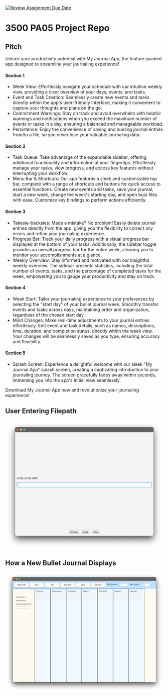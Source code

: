 [![Review Assignment Due Date](https://classroom.github.com/assets/deadline-readme-button-24ddc0f5d75046c5622901739e7c5dd533143b0c8e959d652212380cedb1ea36.svg)](https://classroom.github.com/a/x6ckGcN8)
# 3500 PA05 Project Repo

## Pitch
Unlock your productivity potential with My Journal App, the feature-packed app designed to streamline your 
journaling experience!

#### Section 1
- Week View: Effortlessly navigate your schedule with our intuitive weekly view, providing a clear overview of your 
days, events, and tasks.
- Event and Task Creation: Seamlessly create new events and tasks directly within the app's user-friendly interface, 
making it convenient to capture your thoughts and plans on the go.
- Commitment Warnings: Stay on track and avoid overwhelm with helpful warnings and notifications when you exceed the 
maximum number of events or tasks in a day, ensuring a balanced and manageable workload.
- Persistence: Enjoy the convenience of saving and loading journal entries from/to a file, so you never lose your 
valuable journaling data.

#### Section 2
- Task Queue: Take advantage of the expandable sidebar, offering additional functionality and information at your 
fingertips. Effortlessly manage your tasks, view progress, and access key features without interrupting your workflow.
- Menu Bar & Shortcuts: Our app features a sleek and customizable top bar, complete with a range of shortcuts and 
buttons for quick access to essential functions. Create new events and tasks, save your journal, start a new week, 
change the week's starting day, and open bujo files with ease. Customize key bindings to perform actions efficiently.

#### Section 3
- Takesie-backsies: Made a mistake? No problem! Easily delete journal entries directly from the app, giving you the 
flexibility to correct any errors and refine your journaling experience.
- Progress Bar: Track your daily progress with a visual progress bar displayed at the bottom of your tasks. 
Additionally, the sidebar toggle provides an overall progress bar for the entire week, allowing you to monitor your 
accomplishments at a glance.
- Weekly Overview: Stay informed and motivated with our insightful weekly overview. The sidebar presents statistics, 
including the total number of events, tasks, and the percentage of completed tasks for the week, empowering you to 
gauge your productivity and stay on track.

#### Section 4
- Week Start: Tailor your journaling experience to your preferences by selecting the "start day" of your bullet journal 
week. Smoothly transfer events and tasks across days, maintaining order and organization, regardless of the chosen 
start day.
- Mind Changes: Make real-time adjustments to your journal entries effortlessly. Edit event and task details, such as 
names, descriptions, time, duration, and completion status, directly within the week view. Your changes will be 
seamlessly saved as you type, ensuring accuracy and flexibility.

#### Section 5
- Splash Screen: Experience a delightful welcome with our sleek "My Journal App" splash screen, creating a captivating 
introduction to your journaling journey. The screen gracefully fades away within seconds, immersing you into the app's 
initial view seamlessly.

Download My Journal App now and revolutionize your journaling experience!


## User Entering Filepath

![GUI ](initview.png)

## How a New Bullet Journal Displays

![GUI](journalview.png)
